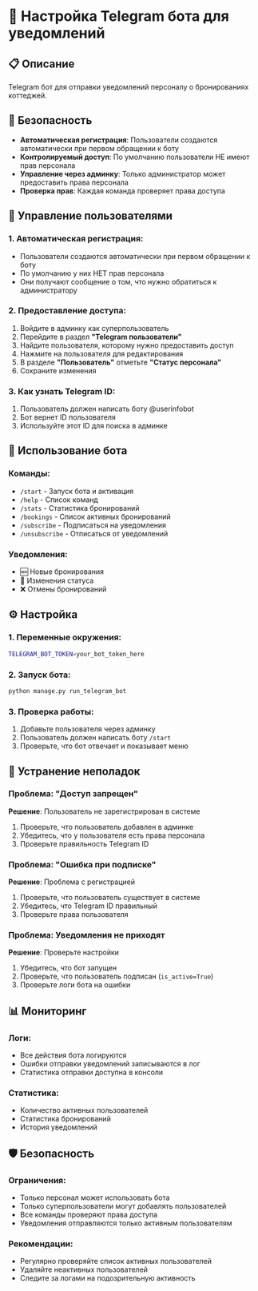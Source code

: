 # 🤖 Настройка Telegram бота для уведомлений

## 📋 Описание
Telegram бот для отправки уведомлений персоналу о бронированиях коттеджей.

## 🔐 Безопасность
- **Автоматическая регистрация**: Пользователи создаются автоматически при первом обращении к боту
- **Контролируемый доступ**: По умолчанию пользователи НЕ имеют прав персонала
- **Управление через админку**: Только администратор может предоставить права персонала
- **Проверка прав**: Каждая команда проверяет права доступа

## 👥 Управление пользователями

### 1. Автоматическая регистрация:
- Пользователи создаются автоматически при первом обращении к боту
- По умолчанию у них НЕТ прав персонала
- Они получают сообщение о том, что нужно обратиться к администратору

### 2. Предоставление доступа:
1. Войдите в админку как суперпользователь
2. Перейдите в раздел **"Telegram пользователи"**
3. Найдите пользователя, которому нужно предоставить доступ
4. Нажмите на пользователя для редактирования
5. В разделе **"Пользователь"** отметьте **"Статус персонала"**
6. Сохраните изменения

### 3. Как узнать Telegram ID:
1. Пользователь должен написать боту @userinfobot
2. Бот вернет ID пользователя
3. Используйте этот ID для поиска в админке

## 🚀 Использование бота

### Команды:
- `/start` - Запуск бота и активация
- `/help` - Список команд
- `/stats` - Статистика бронирований
- `/bookings` - Список активных бронирований
- `/subscribe` - Подписаться на уведомления
- `/unsubscribe` - Отписаться от уведомлений

### Уведомления:
- 🆕 Новые бронирования
- 🔄 Изменения статуса
- ❌ Отмены бронирований

## ⚙️ Настройка

### 1. Переменные окружения:
```bash
TELEGRAM_BOT_TOKEN=your_bot_token_here
```

### 2. Запуск бота:
```bash
python manage.py run_telegram_bot
```

### 3. Проверка работы:
1. Добавьте пользователя через админку
2. Пользователь должен написать боту `/start`
3. Проверьте, что бот отвечает и показывает меню

## 🔧 Устранение неполадок

### Проблема: "Доступ запрещен"
**Решение**: Пользователь не зарегистрирован в системе
1. Проверьте, что пользователь добавлен в админке
2. Убедитесь, что у пользователя есть права персонала
3. Проверьте правильность Telegram ID

### Проблема: "Ошибка при подписке"
**Решение**: Проблема с регистрацией
1. Проверьте, что пользователь существует в системе
2. Убедитесь, что Telegram ID правильный
3. Проверьте права пользователя

### Проблема: Уведомления не приходят
**Решение**: Проверьте настройки
1. Убедитесь, что бот запущен
2. Проверьте, что пользователь подписан (`is_active=True`)
3. Проверьте логи бота на ошибки

## 📊 Мониторинг

### Логи:
- Все действия бота логируются
- Ошибки отправки уведомлений записываются в лог
- Статистика отправки доступна в консоли

### Статистика:
- Количество активных пользователей
- Статистика бронирований
- История уведомлений

## 🛡️ Безопасность

### Ограничения:
- Только персонал может использовать бота
- Только суперпользователи могут добавлять пользователей
- Все команды проверяют права доступа
- Уведомления отправляются только активным пользователям

### Рекомендации:
- Регулярно проверяйте список активных пользователей
- Удаляйте неактивных пользователей
- Следите за логами на подозрительную активность